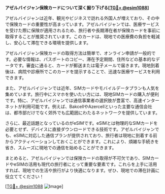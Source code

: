 **アゼルバイジャン保険カードについて深く掘り下げる[[TG💪+ @esim1088](https://t.me/s/esim1088)]**

アゼルバイジャンは近年、観光やビジネスで訪れる外国人が増えており、その中で保険カードの重要性が高まっています。アゼルバイジャンでは、医療サービスを受けた際に保険が適用されるため、旅行者や長期滞在者が保険カードを事前に取得することが推奨されています。このカードは、現地での医療費の負担を軽減し、安心して滞在できる環境を提供します。

アゼルバイジャン保険カードの取得方法は簡単で、オンライン申請が一般的です。必要な情報は、パスポートのコピー、滞在予定期間、住所などの基本的なデータです。審査に通ると、カードが郵送または電子メールで届きます。現地到着後は、病院や診療所でこのカードを提示することで、迅速な医療サービスを利用できます。

また、アゼルバイジャンでは近年、SIMカードやモバイルデータプランも人気を集めています。旅行中にスマホを使いたい方には、現地SIMカードの購入が便利です。特に、アゼルバイジャンでは通信事業者の選択肢が豊富で、高速インターネットが利用可能です。例えば、BakcellやAzercellといった主要な通信会社は、都市部だけでなく郊外でも広範囲にわたるネットワークを提供しています。

さらに、最近話題となっているのがeSIMです。eSIMとは物理的なSIMカードを必要とせず、デバイスに直接ダウンロードできる技術です。アゼルバイジャンでも、eSIMに対応した通信プランが提供されており、旅行者は現地に到着する前からアクティベーションしておくことができます。これにより、煩雑な手続きを省き、スムーズに現地での通信を始めることができます。

まとめると、アゼルバイジャンでは保険カードの取得が不可欠であり、SIMカードやeSIMの活用も現代の旅行者にとって重要な要素です。これらを上手に活用すれば、現地での生活や旅行がより快適になります。ぜひ、現地での滞在計画に役立ててください！

[[TG💪+ @esim1088](https://t.me/s/esim1088) ![Image](https://i.postimg.cc/Y0z9fWf4/image.png)]